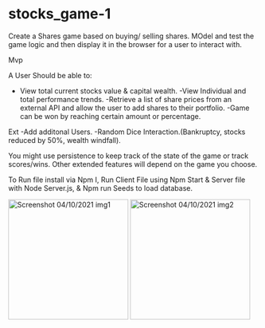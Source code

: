 # stocks_game-1

Create a Shares game based on buying/ selling shares. MOdel and test the game logic and then display it in the browser for a user to interact with.

Mvp

A User Should be able to:

- View total current stocks value & capital wealth.
-View Individual and total performance trends.
-Retrieve a list of share prices from an external API and allow the user to add shares to their portfolio.
-Game can be won by reaching certain amount or percentage.

Ext
-Add additonal Users.
-Random Dice Interaction.(Bankruptcy, stocks reduced by 50%, wealth windfall).

You might use persistence to keep track of the state of the game or track scores/wins. Other extended features will depend on the game you choose.

To Run file install via Npm I, Run Client File using Npm Start & Server file with Node Server.js, & Npm run Seeds to load database.

<img width="241" alt="Screenshot 04/10/2021 img1" src="https://user-images.githubusercontent.com/83863108/135866280-ef45935c-d7dc-4655-9e35-7914427f959a.png">
<img width="241" alt="Screenshot 04/10/2021 img2" src="https://user-images.githubusercontent.com/83863108/135866567-feca74db-00c5-46b3-9641-d96c03283b10.png">

